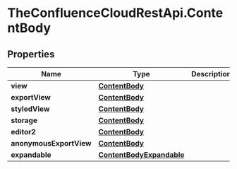 # TheConfluenceCloudRestApi.ContentBody

## Properties
Name | Type | Description | Notes
------------ | ------------- | ------------- | -------------
**view** | [**ContentBody**](ContentBody.md) |  | [optional] 
**exportView** | [**ContentBody**](ContentBody.md) |  | [optional] 
**styledView** | [**ContentBody**](ContentBody.md) |  | [optional] 
**storage** | [**ContentBody**](ContentBody.md) |  | [optional] 
**editor2** | [**ContentBody**](ContentBody.md) |  | [optional] 
**anonymousExportView** | [**ContentBody**](ContentBody.md) |  | [optional] 
**expandable** | [**ContentBodyExpandable**](ContentBodyExpandable.md) |  | 
